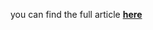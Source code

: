 you can find the full article <b><a href='https://towardsdatascience.com/time-series-bootstrap-in-the-age-of-deep-learning-b98aa2aa32c4'>here</a></b>
